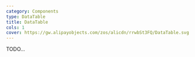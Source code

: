 ```yaml
---
category: Components
type: DataTable
title: DataTable
cols: 1
cover: https://gw.alipayobjects.com/zos/alicdn/rrwbSt3FQ/DataTable.svg
---
```


TODO...